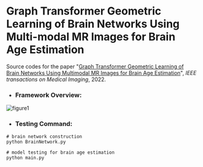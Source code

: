 # Graph Transformer Geometric Learning of Brain Networks Using Multi-modal MR Images for Brain Age Estimation

Source codes for the paper "[Graph Transformer Geometric Learning of Brain Networks Using Multimodal MR Images for Brain Age Estimation](https://ieeexplore.ieee.org/document/9950299)", *IEEE transactions on Medical Imaging*, 2022.

- ### **Framework Overview:**
![figure1](https://user-images.githubusercontent.com/56855485/203496791-ac636344-f7fd-403a-baf8-9354b4538877.png)

- ### **Testing Command:**
```
# brain network construction
python BrainNetwork.py
```
```
# model testing for brain age estimation
python main.py
```
